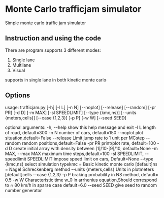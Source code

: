 # Monte Carlo trafficjam simulator

Simple monte carlo traffic jam simulator


## Instruction and using the code

There are program supports 3 different modes:
1. Single lane 
2. Multilane 
3. Visual

supports in single lane in both kinetic monte carlo


## Options 
usage: trafficjam.py [-h] [-l L] [-n N] [--noplot] [--release] [--random]
                     [-pr PR] [-d D] [-m MAX] [-sl SPEEDLIMIT]
                     [--type {kmc,ns}] [--units {meters,cells}]
                     [--case {1,2,3}] [-p P] [-w W] [--seed SEED]

optional arguments:
  -h, --help            show this help message and exit
  -l L                  length of road, default=300
  -n N                  number of cars, default=150
  --noplot              plot situation,default=False
  --release             Limit jump rate to 1 unit per MCstep
  --random              random positions,default=False
  -pr PR                print/plot rate, default=100
  -d D                  create initial array with density between
                        [1]/10-[9]/10, default=None
  -m MAX, --max MAX     maximum time steps,default=100
  -sl SPEEDLIMIT, --speedlimit SPEEDLIMIT
                        impose speed limit on cars, Default=None
  --type {kmc,ns}       select simulation typekmc = Basic kinetic monte carlo
                        [default]ns = Nagel Schreckenberg method
  --units {meters,cells}
                        Units in plotmeters [default]cells
  --case {1,2,3}
  -p P                  braking probability in NS method, default= 0.5
  -w W                  Characteristic time w_0 in arrhenius equation,Should
                        correspond to ≈ 80 km/h in sparse case default=6.0
  --seed SEED           give seed to random number generator
